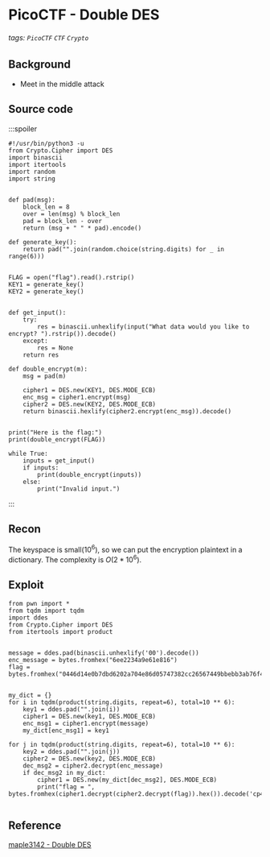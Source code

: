 # PicoCTF - Double DES
###### tags: `PicoCTF` `CTF` `Crypto`

## Background
* Meet in the middle attack

## Source code
:::spoiler
```python=
#!/usr/bin/python3 -u
from Crypto.Cipher import DES
import binascii
import itertools
import random
import string


def pad(msg):
    block_len = 8
    over = len(msg) % block_len
    pad = block_len - over
    return (msg + " " * pad).encode()

def generate_key():
    return pad("".join(random.choice(string.digits) for _ in range(6)))


FLAG = open("flag").read().rstrip()
KEY1 = generate_key()
KEY2 = generate_key()


def get_input():
    try:
        res = binascii.unhexlify(input("What data would you like to encrypt? ").rstrip()).decode()
    except:
        res = None
    return res

def double_encrypt(m):
    msg = pad(m)

    cipher1 = DES.new(KEY1, DES.MODE_ECB)
    enc_msg = cipher1.encrypt(msg)
    cipher2 = DES.new(KEY2, DES.MODE_ECB)
    return binascii.hexlify(cipher2.encrypt(enc_msg)).decode()


print("Here is the flag:")
print(double_encrypt(FLAG))

while True:
    inputs = get_input()
    if inputs:
        print(double_encrypt(inputs))
    else:
        print("Invalid input.")
```
:::

## Recon
The keyspace is small($10^6$), so we can put the encryption plaintext in a dictionary. The complexity is $O(2*10^6)$.

## Exploit
```python=
from pwn import *
from tqdm import tqdm
import ddes
from Crypto.Cipher import DES
from itertools import product


message = ddes.pad(binascii.unhexlify('00').decode())
enc_message = bytes.fromhex("6ee2234a9e61e816")
flag = bytes.fromhex("0446d14e0b7dbd6202a704e86d05747382cc26567449bbebb3ab76f42ce8be4957c2731923859baf")


my_dict = {}
for i in tqdm(product(string.digits, repeat=6), total=10 ** 6):
    key1 = ddes.pad("".join(i))
    cipher1 = DES.new(key1, DES.MODE_ECB)
    enc_msg1 = cipher1.encrypt(message)
    my_dict[enc_msg1] = key1

for j in tqdm(product(string.digits, repeat=6), total=10 ** 6):
    key2 = ddes.pad("".join(j))
    cipher2 = DES.new(key2, DES.MODE_ECB)
    dec_msg2 = cipher2.decrypt(enc_message)
    if dec_msg2 in my_dict:
        cipher1 = DES.new(my_dict[dec_msg2], DES.MODE_ECB)
        print("flag = ", bytes.fromhex(cipher1.decrypt(cipher2.decrypt(flag)).hex()).decode('cp437'))


```

## Reference
[maple3142 - Double DES](https://blog.maple3142.net/2021/03/30/picoctf-2021-writeups/#double-des)